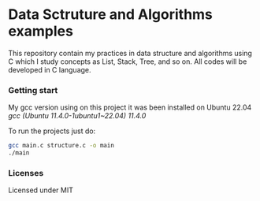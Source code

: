 # Data Sctruture and Algorithms examples

This repository contain my practices in data structure and algorithms using C which I study concepts as List, Stack, Tree, and so on. All codes will be developed in C language.

### Getting start

My gcc version using on this project it was been installed on Ubuntu 22.04
*gcc (Ubuntu 11.4.0-1ubuntu1~22.04) 11.4.0*

To run the projects just do:

```bash
gcc main.c structure.c -o main
./main
```

### Licenses
Licensed under MIT